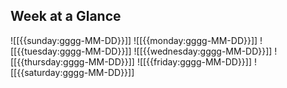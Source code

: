 ## Week at a Glance 
![[{{sunday:gggg-MM-DD}}]] ![[{{monday:gggg-MM-DD}}]] ![[{{tuesday:gggg-MM-DD}}]] ![[{{wednesday:gggg-MM-DD}}]] ![[{{thursday:gggg-MM-DD}}]] ![[{{friday:gggg-MM-DD}}]] ![[{{saturday:gggg-MM-DD}}]]
